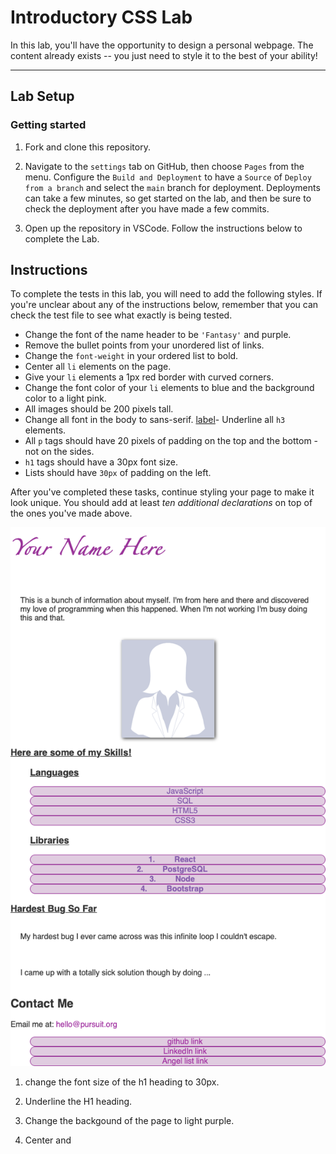 # Introductory CSS Lab

In this lab, you'll have the opportunity to design a personal webpage. The content already exists -- you just need to style it to the best of your ability!

---

## Lab Setup

### Getting started

1. Fork and clone this repository.

1. Navigate to the `settings` tab on GitHub, then choose `Pages` from the menu. Configure the `Build and Deployment` to have a `Source` of `Deploy from a branch` and select the `main` branch for deployment. Deployments can take a few minutes, so get started on the lab, and then be sure to check the deployment after you have made a few commits.

1. Open up the repository in VSCode. Follow the instructions below to complete the Lab.

## Instructions

To complete the tests in this lab, you will need to add the following styles. If you're unclear about any of the instructions below, remember that you can check the test file to see what exactly is being tested.

- Change the font of the name header to be `'Fantasy'` and purple.
- Remove the bullet points from your unordered list of links.
- Change the `font-weight` in your ordered list to bold.
- Center all `li` elements on the page.
- Give your `li` elements a 1px red border with curved corners.
- Change the font color of your `li` elements to blue and the background color to a light pink.
- All images should be 200 pixels tall.
- Change all font in the body to sans-serif.
[label](index.html)- Underline all `h3` elements.
- All `p` tags should have 20 pixels of padding on the top and the bottom - not on the sides.
- `h1` tags should have a 30px font size.
- Lists should have `30px` of padding on the left.

After you've completed these tasks, continue styling your page to make it look unique. You should add at least _ten additional declarations_ on top of the ones you've made above.

![An example page.](./assets/example-page.png)

1. change the font size of the h1 heading to 30px.

2. Underline the H1 heading.

3. Change the backgound of the page to light purple.

4. Center and 

